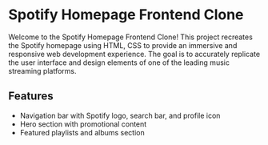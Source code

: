 # Spotify Homepage Frontend Clone

Welcome to the Spotify Homepage Frontend Clone! This project recreates the Spotify homepage using HTML, CSS to provide an immersive and responsive web development experience. 
The goal is to accurately replicate the user interface and design elements of one of the leading music streaming platforms.


## Features
- Navigation bar with Spotify logo, search bar, and profile icon
- Hero section with promotional content
- Featured playlists and albums section
